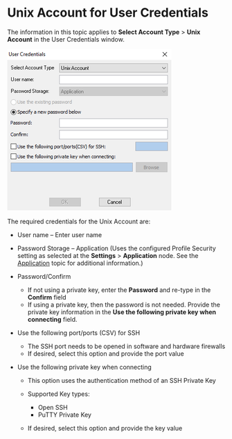 # Unix Account for User Credentials

The information in this topic applies to __Select Account Type__ > __Unix Account__ in the User Credentials window.

![User Credentials - Unix](/static/img/product_docs/accessanalyzer/accessanalyzer/enterpriseauditor/admin/settings/connection/profile/unixaccount.png)

The required credentials for the Unix Account are:

- User name – Enter user name
- Password Storage – Application (Uses the configured Profile Security setting as selected at the __Settings__ > __Application__ node. See the [Application](/docs/product_docs/accessanalyzer/accessanalyzer/enterpriseauditor/admin/settings/application/overview.md) topic for additional information.)
- Password/Confirm

  - If not using a private key, enter the __Password__ and re-type in the __Confirm__ field
  - If using a private key, then the password is not needed. Provide the private key information in the __Use the following private key when connecting__ field.
- Use the following port/ports (CSV) for SSH

  - The SSH port needs to be opened in software and hardware firewalls
  - If desired, select this option and provide the port value
- Use the following private key when connecting

  - This option uses the authentication method of an SSH Private Key
  - Supported Key types:

    - Open SSH
    - PuTTY Private Key
  - If desired, select this option and provide the key value
